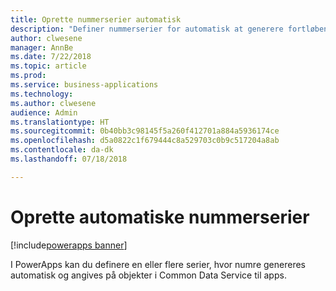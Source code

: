 ```yaml
---
title: Oprette nummerserier automatisk
description: "Definer nummerserier for automatisk at generere fortløbende numre på poster i Common Data Service til apps."
author: clwesene
manager: AnnBe
ms.date: 7/22/2018
ms.topic: article
ms.prod: 
ms.service: business-applications
ms.technology: 
ms.author: clwesene
audience: Admin
ms.translationtype: HT
ms.sourcegitcommit: 0b40bb3c98145f5a260f412701a884a5936174ce
ms.openlocfilehash: d5a0822c1f679444c8a529703c0b9c517204a8ab
ms.contentlocale: da-dk
ms.lasthandoff: 07/18/2018

---
```

# <a name="create-automatic-number-sequences"></a>Oprette automatiske nummerserier

[!include[powerapps banner](../includes/powerapps.md)]




I PowerApps kan du definere en eller flere serier, hvor numre genereres automatisk og angives på objekter i Common Data Service til apps.

